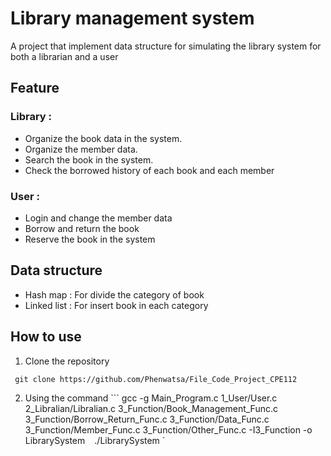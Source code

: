 # **Library management system** 
A project that implement data structure for simulating the library system for both a librarian and a user

## Feature 
### Library : 
- Organize the book data in the system.
- Organize the member data.
- Search the book in the system.
- Check the borrowed history of each book and each member
### User : 
- Login and change the member data
- Borrow and return the book
- Reserve the book in the system

## Data structure 
- Hash map : For divide the category of book
- Linked list : For insert book in each category

## How to use 
1. Clone the repository 

` git clone https://github.com/Phenwatsa/File_Code_Project_CPE112`

2. Using the command 
``` gcc -g Main_Program.c 1_User/User.c 2_Libralian/Libralian.c 3_Function/Book_Management_Func.c 3_Function/Borrow_Return_Func.c 3_Function/Data_Func.c 3_Function/Member_Func.c 3_Function/Other_Func.c -I3_Function -o LibrarySystem `
` ./LibrarySystem `